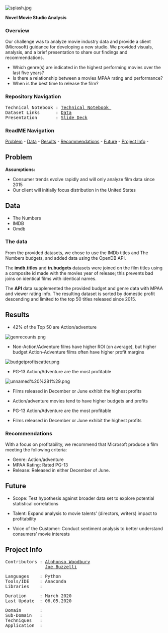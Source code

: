 ![splash.jpg](https://github.com/a-woodbury/Greenlight/blob/master/Resources/greenlightsplash.png)

**Novel Movie Studio Analysis**


### Overview

Our challenge was to analyze movie industry data and provide a client (Microsoft) guidance for developing a new studio. We provided visuals, analysis, and a brief presentation to share our findings and recommendations. 

* Which genre(s) are indicated in the highest performing movies over the last five years?
* Is there a relationship between a movies MPAA rating and performance?
* When is the best time to release the film?

### Repository Navigation
<pre>
Technical Notebook : <a href=https://github.com/a-woodbury/Greenlight/blob/master/notebooks/mod1_jbaw_analysis%26viz_aw.ipynb>Technical Notebook </a>
Dataset Links      : <a href=https://github.com/a-woodbury/Greenlight/tree/master/data>Data</a>
Presentation       : <a href=https://github.com/a-woodbury/Greenlight/blob/master/Presentation/Mod1%20Project%20Presentation%20v2.pptx.pdf>Slide Deck</a>
</pre>

### ReadME Navigation

[Problem](https://github.com/a-woodbury/Greenlight/blob/master/README.md#problem) - 
[Data](https://github.com/a-woodbury/Greenlight#data) -
[Results](https://github.com/a-woodbury/Greenlight#results) - 
[Recommendations](https://github.com/a-woodbury/Greenlight#recommendations) - 
[Future](https://github.com/a-woodbury/Greenlight#future) - 
[Project Info](https://github.com/a-woodbury/Greenlight#project-info) -

## Problem

**Assumptions:**
* Consumer trends evolve rapidly and will only analyze film data since 2015
* Our client will initially focus distribution in the United States


## Data 
* The Numbers
* IMDB
* Omdb




### The data

From the provided datasets, we chose to use the IMDb titles and The Numbers budgets, and added data using the OpenDB API.

The **imdb.titles** and **tn.budgets** datasets were joined on the film titles using a composite id made with the movies year of release; this prevents bad joins on identical films with identical names. 

The **API** data supplemented the provided budget and genre data with MPAA and viewer rating info. The resulting dataset is sorted by domestic profit descending and limited to the top 50 titles released since 2015.

## Results

* 42% of the Top 50 are Action/adventure

![genrecounts.png](https://github.com/a-woodbury/Greenlight/blob/master/images/genrecounts.png)

* Non-Action/Adventure films have higher ROI (on average), but higher budget Action-Adventure films often have higher profit margins

![budgetprofitscatter.png](https://github.com/a-woodbury/Greenlight/blob/master/images/budgetprofitscatter.png)

* PG-13 Action/Adventure are the most profitable

![unnamed%20%281%29.png](https://github.com/a-woodbury/Greenlight/blob/master/images/Screen%20Shot%202020-03-05%20at%2012.55.06%20PM.png)

* Films released in December or June exhibit the highest profits

* Action/adventure movies tend to have higher budgets and profits

* PG-13 Action/Adventure are the most profitable

* Films released in December or June exhibit the highest profits

### Recommendations
With a focus on profitability, we recommend that Microsoft produce a film meeting the following criteria:
* Genre: Action/adventure
* MPAA Rating: Rated PG-13
* Release: Released in either December of June.

## Future
* Scope: Test hypothesis against broader data set to explore potential statistical correlations

* Talent: Expand analysis to movie talents’ (directors, writers) impact to profitability

* Voice of the Customer: Conduct sentiment analysis to better understand consumers’ movie interests


## Project Info

<pre>
Contributors : <a href=https://github.com/a-woodbury>Alphonso Woodbury</a>
               <a href=https://github.com/a-woodbury>Joe Buzzelli</a>
</pre>

<pre>
Languages    : Python
Tools/IDE    : Anaconda
Libraries    : 
</pre>

<pre>
Duration     : March 2020
Last Update  : 06.05.2020
</pre>

<pre>
Domain       : 
Sub-Domain   : 
Techniques   :  
Application  : 
</pre>
